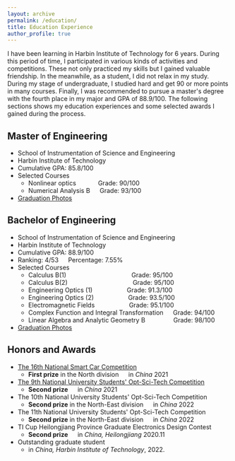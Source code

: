 ```yaml
---
layout: archive
permalink: /education/
title: Education Experience
author_profile: true
---
```


I have been learning in Harbin Institute of Technology for 6 years. During this period of time, I participated in various kinds of activities and competitions. These not only practiced my skills but I gained valuable friendship. In the meanwhile, as a student, I did not relax in my study. During my stage of undergraduate, I studied hard and get 90 or more points in many courses. Finally, I was recommended to pursue a master's degree with the fourth place in my major and GPA of 88.9/100. The following sections shows my education experiences and some selected awards I gained during the process.

## Master of Engineering
+ School of Instrumentation of Science and Engineering
+ Harbin Institute of Technology
+ Cumulative GPA: 85.8/100
+ Selected Courses
  + Nonlinear optics &emsp;&emsp;&emsp; Grade: 90/100
  + Numerical Analysis B &emsp; Grade: 93/100
+ [Graduation Photos](../news/MA_gra.md)

## Bachelor of Engineering
+ School of Instrumentation of Science and Engineering
+ Harbin Institute of Technology
+ Cumulative GPA: 88.9/100
+ Ranking: 4/53 &emsp; Percentage: 7.55%
+ Selected Courses
  + Calculus B(1) &emsp;&emsp;&emsp;&emsp;&emsp;&emsp;&emsp;&emsp;&emsp;&emsp; Grade: 95/100
  + Calculus B(2) &emsp;&emsp;&emsp;&emsp;&emsp;&emsp;&emsp;&emsp;&emsp;&emsp; Grade: 95/100
  + Engineering Optics (1) &emsp;&emsp;&emsp;&emsp;&emsp; Grade: 91.3/100
  + Engineering Optics (2) &emsp;&emsp;&emsp;&emsp;&emsp; Grade: 93.5/100
  + Electromagnetic Fields &emsp;&emsp;&emsp;&emsp;&emsp; Grade: 95.1/100
  + Complex Function and Integral Transformation &emsp; Grade: 94/100
  + Linear Algebra and Analytic Geometry B &emsp;&emsp;&emsp;&emsp; Grade: 98/100
+ [Graduation Photos](../news/BA_gra.md)

## Honors and Awards

+ [The 16th National Smart Car Competition](../news/smart_car.md)
  + **First prize** in the North division &emsp; in *China* 2021
+ [The 9th National University Students' Opt-Sci-Tech Competition](../news/opt-ele.md)
  + **Second prize** &emsp; in *China* 2021
+ The 10th National University Students' Opt-Sci-Tech Competition
  + **Second prize** in the North-East division &emsp; in *China* 2022
+ The 11th National University Students' Opt-Sci-Tech Competition
  + **Second prize** in the North-East division &emsp; in *China* 2022
+ TI Cup Heilongjiang Province Graduate Electronics Design Contest
  + **Second prize** &emsp; in *China, Heilongjiang* 2020.11
+ Outstanding graduate student
  + in *China, Harbin Institute of Technology*, 2022.




